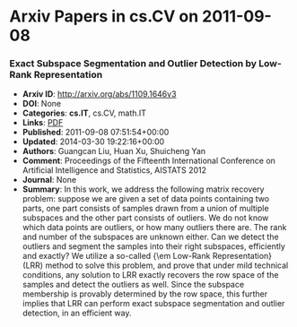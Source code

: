 # Arxiv Papers in cs.CV on 2011-09-08
### Exact Subspace Segmentation and Outlier Detection by Low-Rank Representation
- **Arxiv ID**: http://arxiv.org/abs/1109.1646v3
- **DOI**: None
- **Categories**: **cs.IT**, cs.CV, math.IT
- **Links**: [PDF](http://arxiv.org/pdf/1109.1646v3)
- **Published**: 2011-09-08 07:51:54+00:00
- **Updated**: 2014-03-30 19:22:16+00:00
- **Authors**: Guangcan Liu, Huan Xu, Shuicheng Yan
- **Comment**: Proceedings of the Fifteenth International Conference on Artificial
  Intelligence and Statistics, AISTATS 2012
- **Journal**: None
- **Summary**: In this work, we address the following matrix recovery problem: suppose we are given a set of data points containing two parts, one part consists of samples drawn from a union of multiple subspaces and the other part consists of outliers. We do not know which data points are outliers, or how many outliers there are. The rank and number of the subspaces are unknown either. Can we detect the outliers and segment the samples into their right subspaces, efficiently and exactly? We utilize a so-called {\em Low-Rank Representation} (LRR) method to solve this problem, and prove that under mild technical conditions, any solution to LRR exactly recovers the row space of the samples and detect the outliers as well. Since the subspace membership is provably determined by the row space, this further implies that LRR can perform exact subspace segmentation and outlier detection, in an efficient way.



